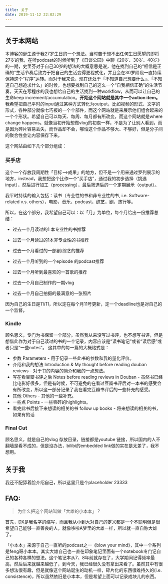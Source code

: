 ```yaml
---
title: 关于
date: 2019-11-12 22:02:29
---
```



----

## 关于本网站

本博客的诞生源于我27岁生日的一个想法。当时苦于想不出任何生日愿望的即将27岁的我，在听podcast的时候听到了《日谈公园》中聊《20岁、30岁、40岁》的一期，史里芬对于自己30岁的想法的大概意思是说，他在找到自己的“相信是正确的”生活节奏后致力于把自己的生活变得更程式化，并且会在30岁阶段一直持续保持这个“程序”运转。而对于我来说，现在还处于「不知道自己想要什么」、「不知道自己想追求什么」的时候，也想要找到自己的这么一个“自我相信正确”的生活节奏，天天在写程序的我也想给自己的生活找到一种workflow，从而可以让自己的生命keep increment/accumulation。**开始这个网站就是其中一个action item。** 我希望把自己平时的input通过某种方式转化为output，比如视频的形式、文字的形式，各种部分就像七巧板的一个个部件，而这个网站就是来展示他们组合起来的一个个形状。希望自己可以每天、每周、每月都有所改变，而这个网站就是where change happens。就像当初开始想做vlog的初衷一样，不是为了让别人看到，而是因为碎片容易丢失，而作品却不会，哪怕这个作品不够大、不够好，但是分子间的聚合性会让内容保存下来。

这个网站由如下几个部分组成：

### 买手店

这个一个存放我周期性「目标-->成果」的地方，但不是一个用来通过罗列展示的地方，instead，我想把这个比作一个“买手店”，通过我的初步选择（挑选input），然后进行加工（processing），最后筛选后的一个定期展示（output）。

我平时持续的输入包括：读书（专业性的书和非专业性的书, i.e. Software-related v.s. others），电影，音乐，podcast，综艺，剧，旅行等。

所以，在这个部分，我希望自己可以：以「月」为单位，每个月给出一份推荐总结：

* 过去一个月读过的1 本专业性的书推荐

* 过去一个月读过的1本非专业性的书推荐

* 过去一个月看过的一部剧/综艺的推荐

* 过去一个月听到的一个episode 的podcast推荐

* 过去一个月听到最喜欢的一首歌的推荐

* 过去一个月自己制作的一期vlog

* 过去一个月自己拍摄的最满意的一张照片

因为自己的生日是11/11，所以定在每个月11号更新，定一个deadline也是对自己的一个监督。

### Kindle

顾名思义，专门为书保留一个部分。虽然我从来没写过书评，也不想写书评，但是想借此作为对于自己读过的书的一个记录，内容应该是“读书笔记”或者“读后感”或者只是“一些notes”。
这其中的每一篇的大概格式是：
* 参数 Parameters - 用于记录一些此书的参数和我的量化评价。
* 介绍和我的想法 Introduction & My thought before reading douban reviews - 对于书的内容的简介和我的一点想法。
* 写在看豆瓣书评之后 Notes before reading reviews in Douban - 虽然书已经比电影好很多，但是有时候，不可避免的在看过豆瓣书评后对一本书的感受会有所改变，所以这一部分记录了我在看完豆瓣书评后的一些补充的感受。
* 其他 Others - 其他的一些补充。
* 一些点 Points - 一些零碎的highlights。
* 看完此书后接下来想读的相关的书 follow up books - 将来想读的相关的书，如果有的话

### Final Cut

顾名思义，就是自己的vlog 存放目录，链接都是youtube 链接，所以国内的人不翻墙是看不成的，但是没办法，bilibi的embedded link做的实在是太差了，我不想用。


## 关于我

我还不配舔着脸介绍自己，所以这里只是个placeholder 23333



## FAQ:

> 为什么把这个网站叫做「大雄的小本本」？

首先，DX是我名字的缩写，而且我从小到大对自己的定义都是一个不聪明但是很希望自己能够一直善良的人，就像哆啦A梦里的大雄一样，所以就一直自称大雄了。

「小本本」来源于自己一直听的podcast之一《blow your mind》，其中一个系列是feng哥小本本。其实大雄自己也一直在印象笔记里面有一个notebook专门记自己的各种各样的想法。这个笔记本从7、8年前就存在了，大学期间记得频率最高，然后后来就越来越低了，到今天，我已经很久没有拿出来看了。虽然其中有很多想法很有趣，但是就像这个网站诞生的动机一样，碎片化的东西很难持久的(i.e. consistence)，所以虽然依旧是小本本，但是希望上面可以记录成块儿的东西。

